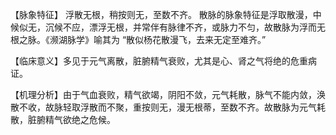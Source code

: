 【脉象特征】
浮散无根，稍按则无，至数不齐。
散脉的脉象特征是浮取散漫，中候似无，沉候不应，漂浮无根，并常伴有脉律不齐，或脉力不匀，故散脉为浮而无根之脉。《濒湖脉学》喻其为 “散似杨花散漫飞，去来无定至难齐。”

【临床意义】多见于元气离散，脏腑精气衰败，尤其是心、肾之气将绝的危重病证。

【机理分析】由于气血衰败，精气欲竭，阴阳不敛，元气耗散，脉气不能内敛，涣散不收，故脉轻取浮散而不聚，重按则无，漫无根蒂，至数不齐。故散脉为元气耗散，脏腑精气欲绝之危候。